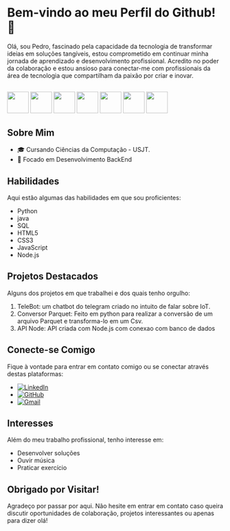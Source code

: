# Bem-vindo ao meu Perfil do Github! 👋

Olá, sou Pedro,  fascinado pela capacidade da tecnologia de transformar ideias em soluções tangíveis, estou comprometido em continuar minha jornada de aprendizado e desenvolvimento profissional. Acredito no poder da colaboração e estou ansioso para conectar-me com profissionais da área de tecnologia que compartilham da paixão por criar e inovar.

##
<div>
<img width=50rem src="https://cdn.jsdelivr.net/gh/devicons/devicon@latest/icons/python/python-original-wordmark.svg" />
<img width= 50rem src="https://cdn.jsdelivr.net/gh/devicons/devicon@latest/icons/java/java-original-wordmark.svg" />
<img width= 50rem src="https://cdn.jsdelivr.net/gh/devicons/devicon@latest/icons/microsoftsqlserver/microsoftsqlserver-original-wordmark.svg" />
<img width= 50rem src="https://cdn.jsdelivr.net/gh/devicons/devicon@latest/icons/html5/html5-original-wordmark.svg" />
<img width= 50rem src="https://cdn.jsdelivr.net/gh/devicons/devicon@latest/icons/css3/css3-original-wordmark.svg" />
<img width= 50rem src="https://cdn.jsdelivr.net/gh/devicons/devicon@latest/icons/javascript/javascript-original.svg" />
<img width= 50rem src="https://cdn.jsdelivr.net/gh/devicons/devicon@latest/icons/nodejs/nodejs-original-wordmark.svg" />
</div>


## Sobre Mim
- 🎓 Cursando Ciências da Computação - USJT.
- 🌱 Focado em Desenvolvimento BackEnd

## Habilidades
Aqui estão algumas das habilidades em que sou proficientes:
- Python
- java
- SQL
- HTML5
- CSS3
- JavaScript
- Node.js

## Projetos Destacados
Alguns dos projetos em que trabalhei e dos quais tenho orgulho:
1. TeleBot: um chatbot do telegram criado no intuito de falar sobre IoT.
2. Conversor Parquet: Feito em python para realizar a conversão de um arquivo Parquet e transforma-lo em um Csv.
3. API Node: API criada com Node.js com conexao com banco de dados

## Conecte-se Comigo
Fique à vontade para entrar em contato comigo ou se conectar através destas plataformas:
- [![LinkedIn](https://img.shields.io/badge/LinkedIn-0077B5?style=for-the-badge&logo=linkedin&logoColor=white)](https://www.linkedin.com/in/pedro-l-57bb93168/)
- [![GitHub](https://img.shields.io/badge/GitHub-100000?style=for-the-badge&logo=github&logoColor=white)](https://github.com/Peter94157/Peter94157.git) 
- [![Gmail](https://img.shields.io/badge/Gmail-D14836?style=for-the-badge&logo=gmail&logoColor=white)](Pedroleonardo2001@gamil.com)

## Interesses
Além do meu trabalho profissional, tenho interesse em:
- Desenvolver soluções
- Ouvir música
- Praticar exercício

## Obrigado por Visitar!
Agradeço por passar por aqui. Não hesite em entrar em contato caso queira discutir oportunidades de colaboração, projetos interessantes ou apenas para dizer olá!
